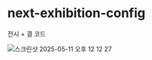 # next-exhibition-config
전시 + 결 코드

![스크린샷 2025-05-11 오후 12 12 27](https://github.com/user-attachments/assets/08a2b9eb-da79-478c-82cf-2bf0adb0ec69)
